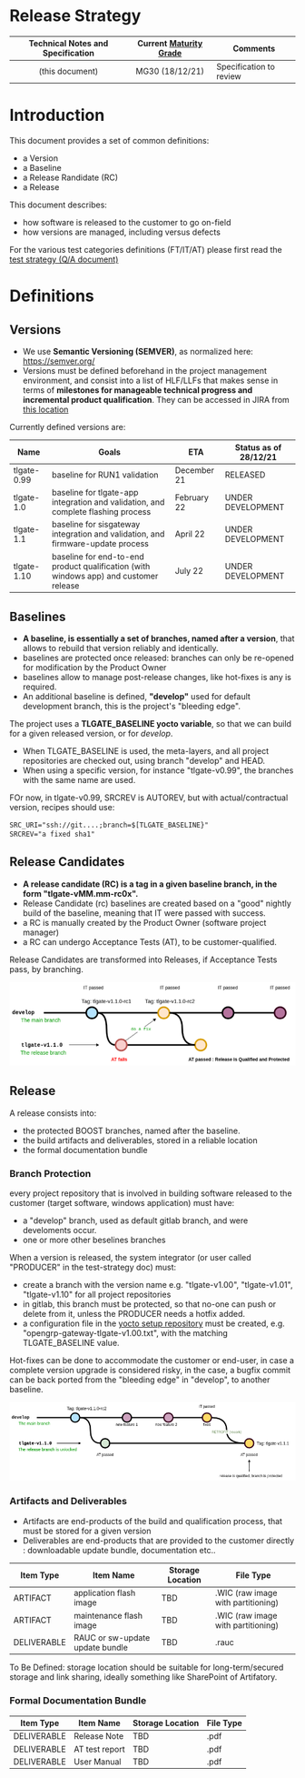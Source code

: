 Release Strategy
================

| Technical Notes and Specification | Current [Maturity Grade](SEPASSRFNT-96-development.md)| Comments |
| :---: | :---: | --- |
| (this document)| MG30 (18/12/21) | Specification to review |

# Introduction

This document provides a set of common definitions: 
* a Version
* a Baseline
* a Release Randidate (RC)
* a Release

This document describes:
* how software is released to the customer to go on-field
* how versions are managed, including versus defects

For the various test categories definitions (FT/IT/AT) please first read the [test strategy (Q/A document)](../01_development_methods/test-strategy.md)

# Definitions

## Versions

* We use **Semantic Versioning (SEMVER)**, as normalized here: https://semver.org/
* Versions must be defined beforehand in the project management environment, and consist into a list of HLF/LLFs that makes sense in terms of **milestones for manageable technical progress and incremental product qualification**. They can be accessed in JIRA from [this location](https://jira.open-groupe.com/projects/SEPASSRFNT?selectedItem=com.atlassian.jira.jira-projects-plugin%3Arelease-page&status=unreleased)

Currently defined versions are: 

| Name | Goals | ETA | Status as of 28/12/21 | 
| --- | --- | --- | --- |
| tlgate-0.99 | baseline for RUN1 validation | December 21 | RELEASED |
| tlgate-1.0 | baseline for tlgate-app integration and validation, and complete flashing process | February 22 | UNDER DEVELOPMENT |
| tlgate-1.1 | baseline for sisgateway integration and validation, and firmware-update process | April 22 | UNDER DEVELOPMENT |
| tlgate-1.10 | baseline for end-to-end product qualification (with windows app) and customer release | July 22 | UNDER DEVELOPMENT |

## Baselines

* **A baseline, is essentially a set of branches, named after a version**, that allows to rebuild that version reliably and identically.
* baselines are protected once released: branches can only be re-opened for modification by the Product Owner
* baselines allow to manage post-release changes, like hot-fixes is any is required.
* An additional baseline is defined, **"develop"** used for default development branch, this is the project's "bleeding edge".

The project uses a **TLGATE_BASELINE yocto variable**, so that we can build for a  given released version, or for *develop*.
* When TLGATE_BASELINE is used, the meta-layers, and all project repositories are checked out, using branch "develop" and HEAD. 
* When using a specific version, for instance "tlgate-v0.99", the branches with the same name are used.

FOr now, in tlgate-v0.99, SRCREV is AUTOREV, but with actual/contractual version, recipes should use:

```
SRC_URI="ssh://git....;branch=$[TLGATE_BASELINE}"
SRCREV="a fixed sha1"
```
## Release Candidates

* **A release candidate (RC) is a tag in a given baseline branch, in the form "tlgate-vMM.mm-rc0x".**
* Release Candidate (rc) baselines are created based on a "good" nightly build of the baseline, meaning that IT were passed with success.
* a RC is manually created by the Product Owner (software project manager)
* a RC can undergo Acceptance Tests (AT), to be customer-qualified.

Release Candidates are transformed into Releases, if Acceptance Tests pass, by branching.

![features branches](../images/branching-release-branches.drawio.png)

## Release

A release consists into:
* the protected BOOST branches, named after the baseline.
* the build artifacts and deliverables, stored in a reliable location
* the formal documentation bundle

### Branch Protection

every project repository that is involved in building software released to the customer (target software, windows application) must have:
* a "develop" branch, used as default gitlab branch, and were develoments occur.
* one or more other beselines branches

When a version is released, the system integrator (or user called "PRODUCER" in the test-strategy doc) must:

* create a branch with the version name e.g. "tlgate-v1.00", "tlgate-v1.01", "tlgate-v1.10" for all project repositories
* in gitlab, this branch must be protected, so that no-one can push or delete from it, unless the PRODUCER needs a hotfix added.
* a configuration file in the [yocto setup repository](https://gitlab.boost.open.global/schneider-electric/passerelle_refonte/Software/bsp/opengrp-gateway-sdk/-/tree/develop/configs) must be created, e.g. "opengrp-gateway-tlgate-v1.00.txt", with the matching TLGATE_BASELINE value.

Hot-fixes can be done to accommodate the customer or end-user, in case a complete version upgrade is considered risky, in the case, a bugfix commit can be back ported from the "bleeding edge" in "develop", to another baseline.

![features branches](../images/branching-hot-fixes.drawio.png)

### Artifacts and Deliverables


* Artifacts are end-products of the build and qualification process, that must be stored for a given version
* Deliverables are end-products that are provided to the customer directly : downloadable update bundle, documentation etc..

| Item Type | Item Name | Storage Location | File Type |
| --- | --- | --- | --- |
| ARTIFACT | application flash image | TBD | .WIC (raw image with partitioning) |
| ARTIFACT | maintenance flash image | TBD |.WIC (raw image with partitioning) |
| DELIVERABLE | RAUC or sw-update update bundle | TBD | .rauc |

To Be Defined: storage location should be suitable for long-term/secured storage and link sharing, ideally something like SharePoint of Artifatory.

### Formal Documentation Bundle

| Item Type | Item Name | Storage Location | File Type |
| --- | --- | --- | --- |
| DELIVERABLE | Release Note | TBD | .pdf |
| DELIVERABLE | AT test report | TBD | .pdf |
| DELIVERABLE | User Manual | TBD | .pdf |
